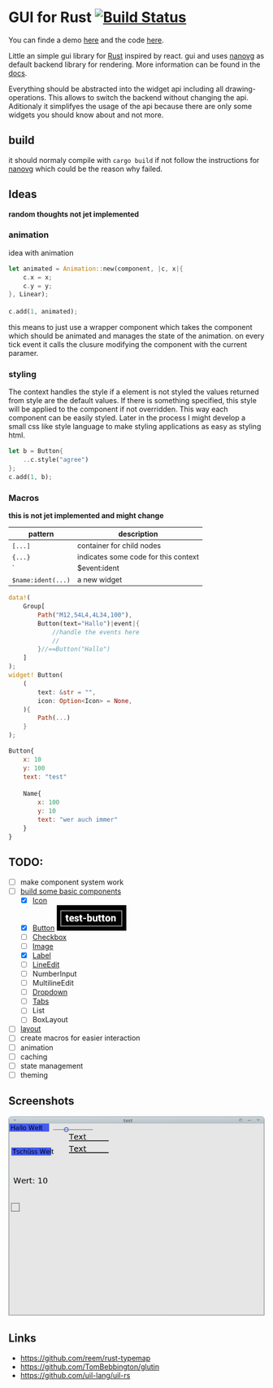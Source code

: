 # GUI for Rust [![Build Status](https://travis-ci.org/enex/rust_gui.svg?branch=master)](https://travis-ci.org/enex/rust_gui)

You can finde a demo [here](https://youtu.be/G67LNLbnivw) and the code [here](./examples.todo.rs).

Little an simple gui library for [Rust](http://www.rust-lang.org/) inspired by react.
gui and uses [nanovg](https://github.com/enex/nanovg-rs) as default backend library for rendering. More information can be found in the [docs](https://enex.github.io/rust_gui).

Everything should be abstracted into the widget api including all drawing-operations.
This allows to switch the backend without changing the api. Aditionaly it simplifyes
the usage of the api because there are only some widgets you should know about and
not more.

## build
it should normaly compile with `cargo build` if not follow the instructions for
[nanovg](https://github.com/enex/nanovg-rs) which could be the reason why failed.

## Ideas
**random thoughts not jet implemented**

### animation
idea with animation
```rust
let animated = Animation::new(component, |c, x|{
	c.x = x;
	c.y = y;
}, Linear);

c.add(1, animated);
```
this means to just use a wrapper component which takes the component which
should be animated and manages the state of the animation. on every tick
event it calls the clusure modifying the component with the current paramer.

### styling
The context handles the style if a element is not styled the values returned
from style are the default values. If there is something specified, this style
will be applied to the component if not overridden. This way each component
can be easily styled. Later in the process I might develop a small css like
style language to make styling applications as easy as styling html.

```rust
let b = Button{
	..c.style("agree")
};
c.add(1, b);
```

### Macros
**this is not jet implemented and might change**

| pattern               | description                          |
|-----------------------|--------------------------------------|
| `[...]`               | container for child nodes            |
| `{...}`               | indicates some code for this context |
| `|$event:ident|{...}` | some event handling code             |
| `$name:ident(...)`    | a new widget                         |

```rust
data!(
	Group[
		Path("M12,54L4,4L34,100"),
		Button(text="Hallo")|event|{
			//handle the events here
			//
		}//==Button("Hallo")
	]
);
widget! Button(
	(
		text: &str = "",
		icon: Option<Icon> = None,
	){
		Path(...)
	}
);
```

```qml
Button{
	x: 10
	y: 100
	text: "test"

	Name{
		x: 100
		y: 10
		text: "wer auch immer"
	}
}
```

## TODO:
 - [ ] make component system work
 - [ ] [build some basic components](./src/components)
   - [x] [Icon](./src/components/icon.rs)
   - [x] [Button](./src/components/button.rs) ![all_widgets example](./button.png)
   - [ ] [Checkbox](./src/components/checkbox.rs)
   - [ ] [Image](./src/components/image.rs)
   - [x] [Label](./src/components/label.rs)
   - [ ] [LineEdit](./src/components/text_input.rs)
   - [ ] NumberInput
   - [ ] MultilineEdit
   - [ ] [Dropdown](./src/components/dropdown.rs)
   - [ ] [Tabs](./src/components/tabs.rs)
   - [ ] List
   - [ ] BoxLayout
 - [ ] [layout](./src/components/layout.rs)
 - [ ] create macros for easier interaction
 - [ ] animation
 - [ ] caching
 - [ ] state management
 - [ ] theming

## Screenshots

![all_widgets example](./screenshot_all_widgets.png)

## Links
 - https://github.com/reem/rust-typemap
 - https://github.com/TomBebbington/glutin
 - https://github.com/uil-lang/uil-rs
